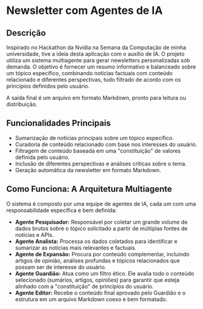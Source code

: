 # Newsletter com Agentes de IA

## Descrição

Inspirado no Hackathon da Nvidia na Semana da Computação de minha universidade, tive a ideia desta aplicação com o auxílio de IA.
O projeto utiliza um sistema multiagente para gerar newsletters personalizadas sob demanda. O objetivo é fornecer um resumo informativo e balanceado sobre um tópico específico, combinando notícias factuais com conteúdo relacionado e diferentes perspectivas, tudo filtrado de acordo com os princípios definidos pelo usuário. 

A saída final é um arquivo em formato Markdown, pronto para leitura ou distribuição.

## Funcionalidades Principais

  * Sumarização de notícias principais sobre um tópico específico.
  * Curadoria de conteúdo relacionado com base nos interesses do usuário.
  * Filtragem de conteúdo baseada em uma "constituição" de valores definida pelo usuário.
  * Inclusão de diferentes perspectivas e análises críticas sobre o tema.
  * Geração automática da newsletter em formato Markdown.

## Como Funciona: A Arquitetura Multiagente

O sistema é composto por uma equipe de agentes de IA, cada um com uma responsabilidade específica e bem definida:

  * **Agente Pesquisador:** Responsável por coletar um grande volume de dados brutos sobre o tópico solicitado a partir de múltiplas fontes de notícias e APIs.
  * **Agente Analista:** Processa os dados coletados para identificar e sumarizar as notícias mais relevantes e factuais.
  * **Agente de Expansão:** Procura por conteúdo complementar, incluindo artigos de opinião, análises profundas e tópicos relacionados que possam ser de interesse do usuário.
  * **Agente Guardião:** Atua como um filtro ético. Ele avalia todo o conteúdo selecionado (sumários, artigos, opiniões) para garantir que esteja alinhado com a "constituição" de princípios do usuário.
  * **Agente Editor:** Recebe o conteúdo final aprovado pelo Guardião e o estrutura em um arquivo Markdown coeso e bem formatado.

